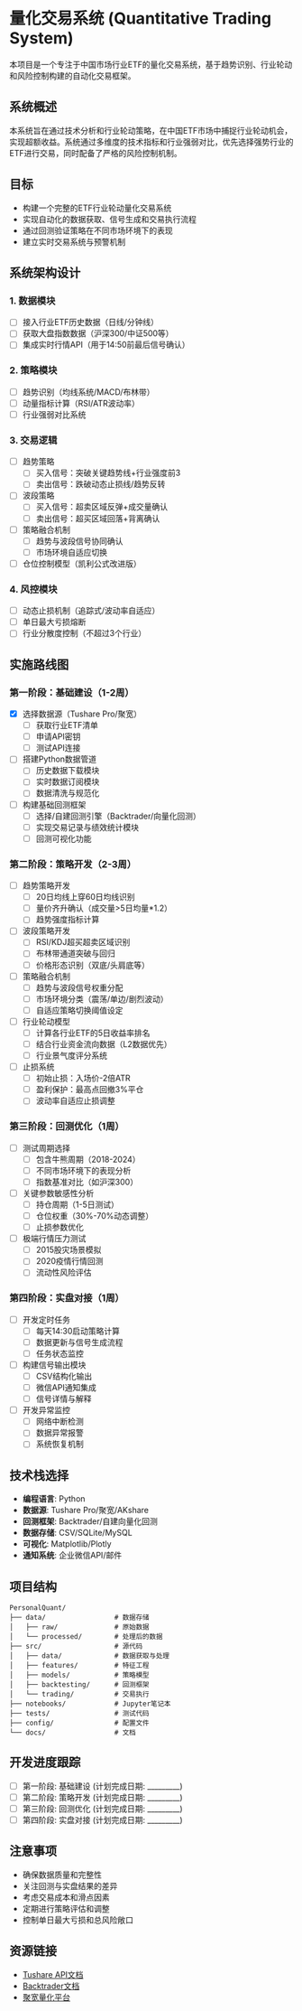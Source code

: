 # 量化交易系统 (Quantitative Trading System)

本项目是一个专注于中国市场行业ETF的量化交易系统，基于趋势识别、行业轮动和风险控制构建的自动化交易框架。

## 系统概述

本系统旨在通过技术分析和行业轮动策略，在中国ETF市场中捕捉行业轮动机会，实现超额收益。系统通过多维度的技术指标和行业强弱对比，优先选择强势行业的ETF进行交易，同时配备了严格的风险控制机制。

## 目标

- 构建一个完整的ETF行业轮动量化交易系统
- 实现自动化的数据获取、信号生成和交易执行流程
- 通过回测验证策略在不同市场环境下的表现
- 建立实时交易系统与预警机制

## 系统架构设计

### 1. 数据模块
- [ ] 接入行业ETF历史数据（日线/分钟线）
- [ ] 获取大盘指数数据（沪深300/中证500等）
- [ ] 集成实时行情API（用于14:50前最后信号确认）

### 2. 策略模块
- [ ] 趋势识别（均线系统/MACD/布林带）
- [ ] 动量指标计算（RSI/ATR波动率）
- [ ] 行业强弱对比系统

### 3. 交易逻辑
- [ ] 趋势策略
  - [ ] 买入信号：突破关键趋势线+行业强度前3
  - [ ] 卖出信号：跌破动态止损线/趋势反转
- [ ] 波段策略
  - [ ] 买入信号：超卖区域反弹+成交量确认
  - [ ] 卖出信号：超买区域回落+背离确认
- [ ] 策略融合机制
  - [ ] 趋势与波段信号协同确认
  - [ ] 市场环境自适应切换
- [ ] 仓位控制模型（凯利公式改进版）

### 4. 风控模块
- [ ] 动态止损机制（追踪式/波动率自适应）
- [ ] 单日最大亏损熔断
- [ ] 行业分散度控制（不超过3个行业）

## 实施路线图

### 第一阶段：基础建设（1-2周）
- [x] 选择数据源（Tushare Pro/聚宽）
  - [ ] 获取行业ETF清单
  - [ ] 申请API密钥
  - [ ] 测试API连接
- [ ] 搭建Python数据管道
  - [ ] 历史数据下载模块
  - [ ] 实时数据订阅模块
  - [ ] 数据清洗与规范化
- [ ] 构建基础回测框架
  - [ ] 选择/自建回测引擎（Backtrader/向量化回测）
  - [ ] 实现交易记录与绩效统计模块
  - [ ] 回测可视化功能

### 第二阶段：策略开发（2-3周）
- [ ] 趋势策略开发
  - [ ] 20日均线上穿60日均线识别
  - [ ] 量价齐升确认（成交量>5日均量*1.2）
  - [ ] 趋势强度指标计算
- [ ] 波段策略开发
  - [ ] RSI/KDJ超买超卖区域识别
  - [ ] 布林带通道突破与回归
  - [ ] 价格形态识别（双底/头肩底等）
- [ ] 策略融合机制
  - [ ] 趋势与波段信号权重分配
  - [ ] 市场环境分类（震荡/单边/剧烈波动）
  - [ ] 自适应策略切换阈值设定
- [ ] 行业轮动模型
  - [ ] 计算各行业ETF的5日收益率排名
  - [ ] 结合行业资金流向数据（L2数据优先）
  - [ ] 行业景气度评分系统
- [ ] 止损系统
  - [ ] 初始止损：入场价-2倍ATR
  - [ ] 盈利保护：最高点回撤3%平仓
  - [ ] 波动率自适应止损调整

### 第三阶段：回测优化（1周）
- [ ] 测试周期选择
  - [ ] 包含牛熊周期（2018-2024）
  - [ ] 不同市场环境下的表现分析
  - [ ] 指数基准对比（如沪深300）
- [ ] 关键参数敏感性分析
  - [ ] 持仓周期（1-5日测试）
  - [ ] 仓位权重（30%-70%动态调整）
  - [ ] 止损参数优化
- [ ] 极端行情压力测试
  - [ ] 2015股灾场景模拟
  - [ ] 2020疫情行情回测
  - [ ] 流动性风险评估

### 第四阶段：实盘对接（1周）
- [ ] 开发定时任务
  - [ ] 每天14:30启动策略计算
  - [ ] 数据更新与信号生成流程
  - [ ] 任务状态监控
- [ ] 构建信号输出模块
  - [ ] CSV结构化输出
  - [ ] 微信API通知集成
  - [ ] 信号详情与解释
- [ ] 开发异常监控
  - [ ] 网络中断检测
  - [ ] 数据异常报警
  - [ ] 系统恢复机制

## 技术栈选择

- **编程语言**: Python
- **数据源**: Tushare Pro/聚宽/AKshare
- **回测框架**: Backtrader/自建向量化回测
- **数据存储**: CSV/SQLite/MySQL
- **可视化**: Matplotlib/Plotly
- **通知系统**: 企业微信API/邮件

## 项目结构

```
PersonalQuant/
├── data/                 # 数据存储
│   ├── raw/              # 原始数据
│   └── processed/        # 处理后的数据
├── src/                  # 源代码
│   ├── data/             # 数据获取与处理
│   ├── features/         # 特征工程
│   ├── models/           # 策略模型
│   ├── backtesting/      # 回测框架
│   └── trading/          # 交易执行
├── notebooks/            # Jupyter笔记本
├── tests/                # 测试代码
├── config/               # 配置文件
└── docs/                 # 文档
```

## 开发进度跟踪

- [ ] 第一阶段: 基础建设 (计划完成日期: _________)
- [ ] 第二阶段: 策略开发 (计划完成日期: _________)
- [ ] 第三阶段: 回测优化 (计划完成日期: _________)
- [ ] 第四阶段: 实盘对接 (计划完成日期: _________)

## 注意事项

- 确保数据质量和完整性
- 关注回测与实盘结果的差异
- 考虑交易成本和滑点因素
- 定期进行策略评估和调整
- 控制单日最大亏损和总风险敞口

## 资源链接

- [Tushare API文档](https://tushare.pro/document/2)
- [Backtrader文档](https://www.backtrader.com/docu/)
- [聚宽量化平台](https://www.joinquant.com/)